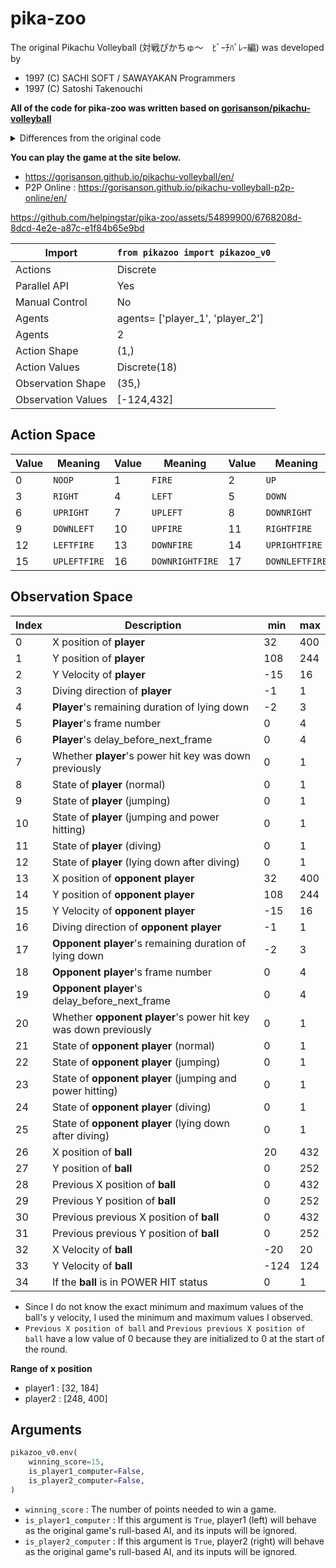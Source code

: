 # pika-zoo

The original Pikachu Volleyball (対戦ぴかちゅ～　ﾋﾞｰﾁﾊﾞﾚｰ編) was developed by

* 1997 (C) SACHI SOFT / SAWAYAKAN Programmers
* 1997 (C) Satoshi Takenouchi

**All of the code for pika-zoo was written based on [gorisanson/pikachu-volleyball](https://github.com/gorisanson/pikachu-volleyball)**

<details>
  <summary>Differences from the original code</summary>

  * Random numbers are generated by the environment's numpy generator (`self.np_random`), not by the global function [`rand.js`](https://github.com/gorisanson/pikachu-volleyball/blob/main/src/resources/js/rand.js) of the original code.
  * Some code logic has been improved for faster iteration.
    * https://github.com/helpingstar/pika-zoo/pull/5
</details>

**You can play the game at the site below.**

* https://gorisanson.github.io/pikachu-volleyball/en/
* P2P Online : https://gorisanson.github.io/pikachu-volleyball-p2p-online/en/



https://github.com/helpingstar/pika-zoo/assets/54899900/6768208d-8dcd-4e2e-a87c-e1f84b65e9bd



| Import             | `from pikazoo import pikazoo_v0`         |
|--------------------|------------------------------------------|
| Actions            | Discrete                                 |
| Parallel API       | Yes                                      |
| Manual Control     | No                                       |
| Agents             | agents= ['player_1', 'player_2']         |
| Agents             | 2                                        |
| Action Shape       | (1,)                                     |
| Action Values      | Discrete(18)                             |
| Observation Shape  | (35,)                                    |
| Observation Values | [-124,432]                               |

## Action Space

| Value | Meaning    | Value | Meaning       | Value | Meaning      |
|-------|------------|-------|---------------|-------|--------------|
| 0     |`NOOP`      | 1     |`FIRE`         | 2     |`UP`          |
| 3     |`RIGHT`     | 4     |`LEFT`         | 5     |`DOWN`        |
| 6     |`UPRIGHT`   | 7     |`UPLEFT`       | 8     |`DOWNRIGHT`   |
| 9     |`DOWNLEFT`  | 10    |`UPFIRE`       | 11    |`RIGHTFIRE`   |
| 12    |`LEFTFIRE`  | 13    |`DOWNFIRE`     | 14    |`UPRIGHTFIRE` |
| 15    |`UPLEFTFIRE`| 16    |`DOWNRIGHTFIRE`| 17    |`DOWNLEFTFIRE`|

## Observation Space

| Index | Description | min | max |
|---|---|---|---|
| 0 | X position of **player** | 32 | 400 |
| 1 | Y position of **player** | 108 | 244 |
| 2 | Y Velocity of **player** | -15 | 16 |
| 3 | Diving direction of **player** | -1 | 1 |
| 4 | **Player**'s remaining duration of lying down | -2 | 3 |
| 5 | **Player**'s frame number | 0 | 4 |
| 6 | **Player**'s delay_before_next_frame | 0 | 4 |
| 7 | Whether **player**'s power hit key was down previously | 0 | 1 |
| 8 | State of **player** (normal) | 0 | 1 |
| 9 | State of **player** (jumping) | 0 | 1 |
| 10 | State of **player** (jumping and power hitting) | 0 | 1 |
| 11 | State of **player** (diving) | 0 | 1 |
| 12 | State of **player** (lying down after diving) | 0 | 1 |
| 13 | X position of **opponent player** | 32 | 400 |
| 14 | Y position of **opponent player** | 108 | 244 |
| 15 | Y Velocity of **opponent player** | -15 | 16 |
| 16 | Diving direction of **opponent player** | -1 | 1 |
| 17 | **Opponent player**'s remaining duration of lying down | -2 | 3 |
| 18 | **Opponent player**'s frame number | 0 | 4 |
| 19 | **Opponent player**'s delay_before_next_frame | 0 | 4 |
| 20 | Whether **opponent player**'s power hit key was down previously | 0 | 1 |
| 21 | State of **opponent player** (normal) | 0 | 1 |
| 22 | State of **opponent player** (jumping) | 0 | 1 |
| 23 | State of **opponent player** (jumping and power hitting) | 0 | 1 |
| 24 | State of **opponent player** (diving) | 0 | 1 |
| 25 | State of **opponent player** (lying down after diving) | 0 | 1 |
| 26 | X position of **ball** | 20 | 432 |
| 27 | Y position of **ball** | 0 | 252 |
| 28 | Previous X position of **ball** | 0 | 432 |
| 29 | Previous Y position of **ball** | 0 | 252 |
| 30 | Previous previous X position of **ball** | 0 | 432 |
| 31 | Previous previous Y position of **ball** | 0 | 252 |
| 32 | X Velocity of **ball** | -20 | 20 |
| 33 | Y Velocity of **ball** | -124 | 124 |
| 34 | If the **ball** is in POWER HIT status | 0 | 1 |


* Since I do not know the exact minimum and maximum values of the ball's y velocity, I used the minimum and maximum values I observed.
* `Previous X position of ball` and `Previous previous X position of ball` have a low value of 0 because they are initialized to 0 at the start of the round.

**Range of x position**
* player1 : [32, 184]
* player2 : [248, 400]

## Arguments

```python
pikazoo_v0.env(
    winning_score=15,
    is_player1_computer=False,
    is_player2_computer=False,
)
```

* `winning_score` : The number of points needed to win a game.
* `is_player1_computer` : If this argument is `True`, player1 (left) will behave as the original game's rull-based AI, and its inputs will be ignored.
* `is_player2_computer` : If this argument is `True`, player2 (right) will behave as the original game's rull-based AI, and its inputs will be ignored.


<!-- TODO: Install, Sample Code -->
